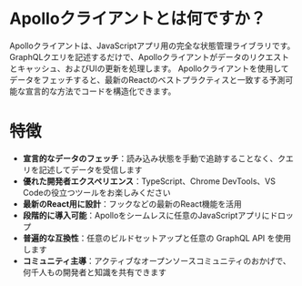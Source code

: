 # Apolloクライアントとは何ですか？
Apolloクライアントは、JavaScriptアプリ用の完全な状態管理ライブラリです。 GraphQLクエリを記述するだけで、Apolloクライアントがデータのリクエストとキャッシュ、およびUIの更新を処理します。
Apolloクライアントを使用してデータをフェッチすると、最新のReactのベストプラクティスと一致する予測可能な宣言的な方法でコードを構造化できます。

# 特徴
- **宣言的なデータのフェッチ**：読み込み状態を手動で追跡することなく、クエリを記述してデータを受信します
- **優れた開発者エクスペリエンス**：TypeScript、Chrome DevTools、VS Codeの役立つツールをお楽しみください
- **最新のReact用に設計**：フックなどの最新のReact機能を活用
- **段階的に導入可能**：Apolloをシームレスに任意のJavaScriptアプリにドロップ
- **普遍的な互換性**：任意のビルドセットアップと任意の GraphQL API を使用します
- **コミュニティ主導**：アクティブなオープンソースコミュニティのおかげで、何千人もの開発者と知識を共有できます